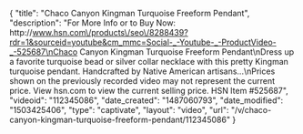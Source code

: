 {
    "title": "Chaco Canyon Kingman Turquoise Freeform Pendant",
    "description": "For More Info or to Buy Now: http:\/\/www.hsn.com\/products\/seo\/8288439?rdr=1&sourceid=youtube&cm_mmc=Social-_-Youtube-_-ProductVideo-_-525687\nChaco Canyon Kingman Turquoise Freeform Pendant\nDress up a favorite turquoise bead or silver collar necklace with this pretty Kingman turquoise pendant. Handcrafted by Native American artisans...\nPrices shown on the previously recorded video may not represent the current price.  View hsn.com to view the current selling price. HSN Item #525687",
    "videoid": "112345086",
    "date_created": "1487060793",
    "date_modified": "1503425406",
    "type": "captivate",
    "layout": "video",
    "url": "\/v\/chaco-canyon-kingman-turquoise-freeform-pendant\/112345086"
}